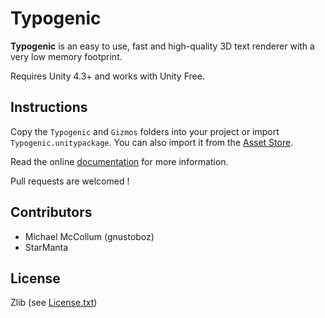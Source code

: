 Typogenic
=========

**Typogenic** is an easy to use, fast and high-quality 3D text renderer with a very low memory footprint.

Requires Unity 4.3+ and works with Unity Free.

Instructions
------------

Copy the `Typogenic` and `Gizmos` folders into your project or import `Typogenic.unitypackage`. You can also import it from the [Asset Store](https://www.assetstore.unity3d.com/en/#!/content/19182).

Read the online [documentation](http://thomashourdel.com/typogenic/doc/) for more information.

Pull requests are welcomed !

Contributors
------------

  - Michael McCollum (gnustoboz)
  - StarManta

License
-------

Zlib (see [License.txt](LICENSE.txt))
